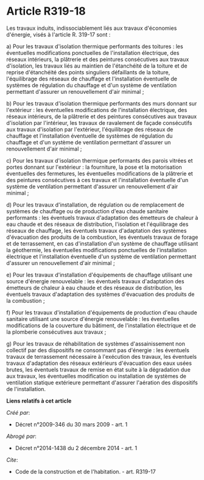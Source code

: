 # Article R319-18

Les travaux induits, indissociablement liés aux travaux d'économies d'énergie, visés à l'article R. 319-17 sont : 

a) Pour les travaux d'isolation thermique performants des toitures : les éventuelles modifications ponctuelles de
l'installation électrique, des réseaux intérieurs, la plâtrerie et des peintures consécutives aux travaux d'isolation, les
travaux liés au maintien de l'étanchéité de la toiture et de reprise d'étanchéité des points singuliers défaillants de la
toiture, l'équilibrage des réseaux de chauffage et l'installation éventuelle de systèmes de régulation du chauffage et d'un
système de ventilation permettant d'assurer un renouvellement d'air minimal ; 

b) Pour les travaux d'isolation thermique performants des murs donnant sur l'extérieur : les éventuelles modifications de
l'installation électrique, des réseaux intérieurs, de la plâtrerie et des peintures consécutives aux travaux d'isolation par
l'intérieur, les travaux de ravalement de façade consécutifs aux travaux d'isolation par l'extérieur, l'équilibrage des
réseaux de chauffage et l'installation éventuelle de systèmes de régulation du chauffage et d'un système de ventilation
permettant d'assurer un renouvellement d'air minimal ; 

c) Pour les travaux d'isolation thermique performants des parois vitrées et portes donnant sur l'extérieur : la fourniture,
la pose et la motorisation éventuelles des fermetures, les éventuelles modifications de la plâtrerie et des peintures
consécutives à ces travaux et l'installation éventuelle d'un système de ventilation permettant d'assurer un renouvellement
d'air minimal ; 

d) Pour les travaux d'installation, de régulation ou de remplacement de systèmes de chauffage ou de production d'eau chaude
sanitaire performants : les éventuels travaux d'adaptation des émetteurs de chaleur à eau chaude et des réseaux de
distribution, l'isolation et l'équilibrage des réseaux de chauffage, les éventuels travaux d'adaptation des systèmes
d'évacuation des produits de la combustion, les éventuels travaux de forage et de terrassement, en cas d'installation d'un
système de chauffage utilisant la géothermie, les éventuelles modifications ponctuelles de l'installation électrique et
l'installation éventuelle d'un système de ventilation permettant d'assurer un renouvellement d'air minimal ; 

e) Pour les travaux d'installation d'équipements de chauffage utilisant une source d'énergie renouvelable : les éventuels
travaux d'adaptation des émetteurs de chaleur à eau chaude et des réseaux de distribution, les éventuels travaux d'adaptation
des systèmes d'évacuation des produits de la combustion ; 

f) Pour les travaux d'installation d'équipements de production d'eau chaude sanitaire utilisant une source d'énergie
renouvelable : les éventuelles modifications de la couverture du bâtiment, de l'installation électrique et de la plomberie
consécutives aux travaux ; 

g) Pour les travaux de réhabilitation de systèmes d'assainissement non collectif par des dispositifs ne consommant pas
d'énergie : les éventuels travaux de terrassement nécessaire à l'exécution des travaux, les éventuels travaux d'adaptation
des réseaux extérieurs d'évacuation des eaux usées brutes, les éventuels travaux de remise en état suite à la dégradation due
aux travaux, les éventuelles modification ou installation de systèmes de ventilation statique extérieure permettant d'assurer
l'aération des dispositifs de l'installation.

**Liens relatifs à cet article**

_Créé par_:

  - Décret n°2009-346 du 30 mars 2009 - art. 1

_Abrogé par_:

  - Décret n°2014-1438 du 2 décembre 2014 - art. 1

_Cite_:

  - Code de la construction et de l'habitation. - art. R319-17
